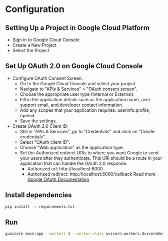 # Configuration
## Setting Up a Project in Google Cloud Platform
- Sign in to Google Cloud Console
- Create a New Project
- Select the Project

## Set Up OAuth 2.0 on Google Cloud Console
- Configure OAuth Consent Screen:
  - Go to the Google Cloud Console and select your project.
  - Navigate to "APIs & Services" > "OAuth consent screen".
  - Choose the appropriate user type (Internal or External).
  - Fill in the application details such as the application name, user support email, and developer contact information.
  - Add any scopes that your application requires: userinfo.profile, openid
  - Save the settings.
- Create OAuth 2.0 Client ID:
  - Still in "APIs & Services", go to "Credentials" and click on "Create credentials".
  - Select "OAuth client ID".
  - Choose "Web application" as the application type.
  - Set the Authorized redirect URIs to where you want Google to send your users after they authenticate. This URI should be a route in your application that can handle the OAuth 2.0 response.
    - Authorized url: http://localhost:8000
    - Authorized redirect: http://localhost:8000/callback
Read more [Google OAuth Documentation](https://developers.google.com/my-business/content/implement-oauth)

## Install dependencies
```sh
pip install -r requirements.txt
```

## Run
```sh
gunicorn main:app --workers 1 --worker-class uvicorn.workers.UvicornWorker
```
